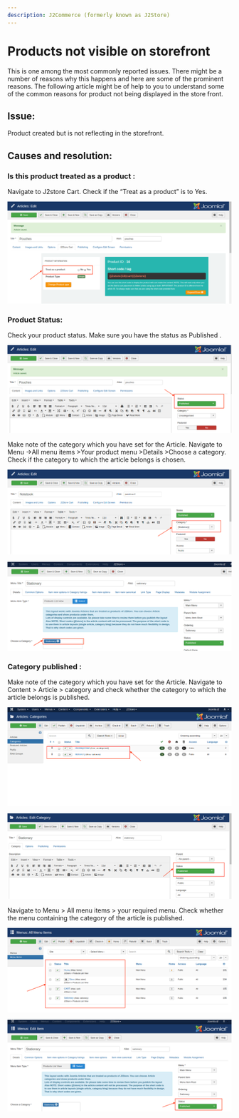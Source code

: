 ```yaml
---
description: J2Commerce (formerly known as J2Store)
---
```


# Products not visible on storefront

This is one among the most commonly reported issues. There might be a number of reasons why this happens and here are some of the prominent reasons. The following article might be of help to you to understand some of the common reasons for product not being displayed in the store front.

## Issue: <a href="#issue" id="issue"></a>

Product created but is not reflecting in the storefront.

## Causes and resolution: <a href="#causes-and-resolution" id="causes-and-resolution"></a>

### Is this product treated as a product : <a href="#is-this-product-treated-as-a-product" id="is-this-product-treated-as-a-product"></a>

Navigate to J2store Cart. Check if the “Treat as a product” is to Yes.

![Treat as product](https://raw.githubusercontent.com/j2store/doc-images/master/troubleshooting-guide/products-not-visible/product-not-vis-treatproduct.png)

### Product Status: <a href="#product-status" id="product-status"></a>

Check your product status. Make sure you have the status as Published .

![Publish product](https://raw.githubusercontent.com/j2store/doc-images/master/troubleshooting-guide/products-not-visible/product-not-vis-publish-product.png)

Make note of the category which you have set for the Article. Navigate to Menu ->All menu items  >Your product menu  >Details  >Choose a category. Check if the category to which the article belongs is chosen.

![Choose category](https://raw.githubusercontent.com/j2store/doc-images/master/troubleshooting-guide/products-not-visible/product-not-visi-choose-cat.png)

![Choose category in menu](https://raw.githubusercontent.com/j2store/doc-images/master/troubleshooting-guide/products-not-visible/product-not-visi-choose-cat-menu.png)

### Category published : <a href="#category-published" id="category-published"></a>

Make note of the category which you have set for the Article. Navigate to Content  > Article > category and check whether the category to which the article belongs is published.

![Is category published](https://raw.githubusercontent.com/j2store/doc-images/master/troubleshooting-guide/products-not-visible/product-not-visi-cat-publi.png)

![Category published](https://raw.githubusercontent.com/j2store/doc-images/master/troubleshooting-guide/products-not-visible/product-not-visi-cat-publ-cat.png)

Navigate to Menu  > All menu items  > your required menu. Check whether the menu containing the category of the article is published.

![Menu Published](https://raw.githubusercontent.com/j2store/doc-images/master/troubleshooting-guide/products-not-visible/product-not-visible-menu-publish.png)

![Is menu published](https://raw.githubusercontent.com/j2store/doc-images/master/troubleshooting-guide/products-not-visible/product-not-visi-menu-publ-menu.png)
